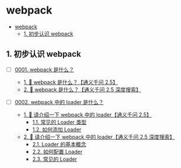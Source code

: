 # webpack

<!-- region:toc -->
- [webpack](#webpack)
  - [1. 初步认识 webpack](#1-初步认识-webpack)
<!-- endregion:toc -->

## 1. 初步认识 webpack

- [ ] [0001. webpack 是什么？](https://github.com/Tdahuyou/webpack/tree/main/0001.%20webpack%20%E6%98%AF%E4%BB%80%E4%B9%88%EF%BC%9F/README.md) <!-- [locale](./0001.%20webpack%20%E6%98%AF%E4%BB%80%E4%B9%88%EF%BC%9F/README.md) -->  
  <!-- region:toc -->
  - [1. 🤖 webpack 是什么？【通义千问 2.5】](https://github.com/Tdahuyou/webpack/tree/main/0001.%20webpack%20%E6%98%AF%E4%BB%80%E4%B9%88%EF%BC%9F/README.md#1--webpack-是什么通义千问-25)
  - [2. 🤖 webpack 是什么？【通义千问 2.5 深度搜索】](https://github.com/Tdahuyou/webpack/tree/main/0001.%20webpack%20%E6%98%AF%E4%BB%80%E4%B9%88%EF%BC%9F/README.md#2--webpack-是什么通义千问-25-深度搜索)
  <!-- endregion:toc -->
  

- [ ] [0002. webpack 中的 loader 是什么？](https://github.com/Tdahuyou/webpack/tree/main/0002.%20webpack%20%E4%B8%AD%E7%9A%84%20loader%20%E6%98%AF%E4%BB%80%E4%B9%88%EF%BC%9F/README.md) <!-- [locale](./0002.%20webpack%20%E4%B8%AD%E7%9A%84%20loader%20%E6%98%AF%E4%BB%80%E4%B9%88%EF%BC%9F/README.md) -->  
  <!-- region:toc -->
  - [1. 🤖 请介绍一下 webpack 中的 loader【通义千问 2.5】](https://github.com/Tdahuyou/webpack/tree/main/0002.%20webpack%20%E4%B8%AD%E7%9A%84%20loader%20%E6%98%AF%E4%BB%80%E4%B9%88%EF%BC%9F/README.md#1--请介绍一下-webpack-中的-loader通义千问-25)
    - [1.1. 常见的 Loader 类型](https://github.com/Tdahuyou/webpack/tree/main/0002.%20webpack%20%E4%B8%AD%E7%9A%84%20loader%20%E6%98%AF%E4%BB%80%E4%B9%88%EF%BC%9F/README.md#11-常见的-loader-类型)
    - [1.2. 如何添加 Loader](https://github.com/Tdahuyou/webpack/tree/main/0002.%20webpack%20%E4%B8%AD%E7%9A%84%20loader%20%E6%98%AF%E4%BB%80%E4%B9%88%EF%BC%9F/README.md#12-如何添加-loader)
  - [2. 🤖 请介绍一下 webpack 中的 loader【通义千问 2.5 深度搜索】](https://github.com/Tdahuyou/webpack/tree/main/0002.%20webpack%20%E4%B8%AD%E7%9A%84%20loader%20%E6%98%AF%E4%BB%80%E4%B9%88%EF%BC%9F/README.md#2--请介绍一下-webpack-中的-loader通义千问-25-深度搜索)
    - [2.1. Loader 的基本概念](https://github.com/Tdahuyou/webpack/tree/main/0002.%20webpack%20%E4%B8%AD%E7%9A%84%20loader%20%E6%98%AF%E4%BB%80%E4%B9%88%EF%BC%9F/README.md#21-loader-的基本概念)
    - [2.2. 如何配置 Loader](https://github.com/Tdahuyou/webpack/tree/main/0002.%20webpack%20%E4%B8%AD%E7%9A%84%20loader%20%E6%98%AF%E4%BB%80%E4%B9%88%EF%BC%9F/README.md#22-如何配置-loader)
    - [2.3. 常见的 Loader](https://github.com/Tdahuyou/webpack/tree/main/0002.%20webpack%20%E4%B8%AD%E7%9A%84%20loader%20%E6%98%AF%E4%BB%80%E4%B9%88%EF%BC%9F/README.md#23-常见的-loader)
  <!-- endregion:toc -->
  
